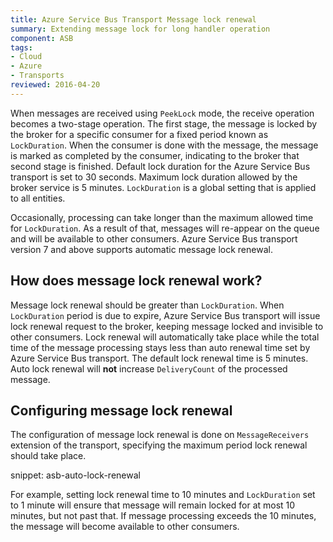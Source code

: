 ```yaml
---
title: Azure Service Bus Transport Message lock renewal
summary: Extending message lock for long handler operation
component: ASB
tags:
- Cloud
- Azure
- Transports
reviewed: 2016-04-20
---
```


When messages are received using `PeekLock` mode, the receive operation becomes a two-stage operation. The first stage, the message is locked by the broker for a specific consumer for a fixed period known as `LockDuration`. When the consumer is done with the message, the message is marked as completed by the consumer, indicating to the broker that second stage is finished. Default lock duration for the Azure Service Bus transport is set to 30 seconds. Maximum lock duration allowed by the broker service is 5 minutes. `LockDuration` is a global setting that is applied to all entities.

Occasionally, processing can take longer than the maximum allowed time for `LockDuration`. As a result of that, messages will re-appear on the queue and will be available to other consumers. Azure Service Bus transport version 7 and above supports automatic message lock renewal. 


## How does message lock renewal work?

Message lock renewal should be greater than `LockDuration`. When `LockDuration` period is due to expire, Azure Service Bus transport will issue lock renewal request to the broker, keeping message locked and invisible to other consumers. Lock renewal will automatically take place while the total time of the message processing stays less than auto renewal time set by Azure Service Bus transport. The default lock renewal time is 5 minutes. Auto lock renewal will **not** increase `DeliveryCount` of the processed message.


## Configuring message lock renewal

The configuration of message lock renewal is done on `MessageReceivers` extension of the transport, specifying the maximum period lock renewal should take place.

snippet: asb-auto-lock-renewal

For example, setting lock renewal time to 10 minutes and `LockDuration` set to 1 minute will ensure that message will remain locked for at most 10 minutes, but not past that. If message processing exceeds the 10 minutes, the message will become available to other consumers.